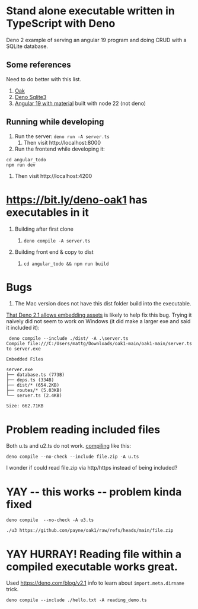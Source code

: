 # Stand alone executable written in TypeScript with Deno

Deno 2 example of serving an angular 19 program and doing CRUD with a SQLite
database.

## Some references

Need to do better with this list.

1. [Oak](https://oakserver.org/)
1. [Deno Sqlite3](https://docs.deno.com/examples/sqlite/)
1. [Angular 19 with material](https://angular.dev/) built with node 22 (not
   deno)

## Running while developing

1. Run the server: `deno run -A server.ts`
   1. Then visit http://localhost:8000
1. Run the frontend while developing it:

```
cd angular_todo
npm run dev
```

1. Then visit http://localhost:4200

# https://bit.ly/deno-oak1 has executables in it

1. Building after first clone
   1. `deno compile -A server.ts`

1. Building front end & copy to dist
   1. `cd angular_todo && npm run build`

# Bugs

1. The Mac version does not have this dist folder build into the executable.

[That Deno 2.1 allows embedding assets](https://deno.com/blog/v2.1#embed-assets-files-in-deno-compile)
is likely to help fix this bug. Trying it naively did not seem to work on
Windows (it did make a larger exe and said it included it):

```
 deno compile --include ./dist/ -A .\server.ts
Compile file:///C:/Users/mattg/Downloads/oak1-main/oak1-main/server.ts to server.exe

Embedded Files

server.exe
├── database.ts (773B)
├── deps.ts (334B)
├── dist/* (654.2KB)
├── routes/* (5.03KB)
└── server.ts (2.4KB)

Size: 662.71KB
```

# Problem reading included files

Both u.ts and u2.ts do not work.
[compiling](https://docs.deno.com/runtime/reference/cli/compile/) like this:

```
deno compile --no-check --include file.zip -A u.ts
```

I wonder if could read file.zip via http/https instead of being included?

# YAY -- this works -- problem kinda fixed

`deno compile  --no-check -A u3.ts`

`./u3 https://github.com/payne/oak1/raw/refs/heads/main/file.zip`

# YAY HURRAY! Reading file within a compiled executable works great.

Used https://deno.com/blog/v2.1 info to learn about `import.meta.dirname` trick.

`deno compile --include ./hello.txt -A reading_demo.ts`
